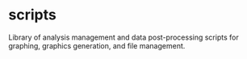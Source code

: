 # scripts
Library of analysis management and data post-processing scripts for graphing, graphics generation, and file management.
